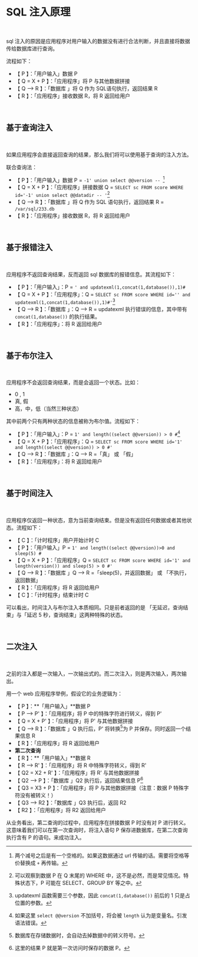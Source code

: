 # SQL 注入原理

</br>

sql 注入的原因是应用程序对用户输入的数据没有进行合法判断，并且直接将数据传给数据库进行查询。

流程如下：

- 【 P               】：「用户输入」数据 P
- 【 Q = X + P 】：「应用程序」将 P 与其他数据拼接
- 【 Q --> R     】：「数据库    」将 Q 作为 SQL语句执行，返回结果 R
- 【 R               】：「应用程序」接收数据 R，将 R 返回给用户

</br>

## 基于查询注入

</br>

如果应用程序会直接返回查询的结果，那么我们将可以使用基于查询的注入方法。

联合查询法：

- 【 P               】：「用户输入」数据 P = `-1' union select @@version -- `[^1]
- 【 Q = X + P 】：「应用程序」拼接数据 Q = `SELECT sc FROM score WHERE id='-1' union select @@datadir -- '`[^2]
- 【 Q --> R     】：「数据库    」将 Q 作为 SQL 语句执行，返回结果 R = `/var/sql/233.db`
- 【 R               】：「应用程序」接收数据 R，将 R 返回给用户

[^1]:两个减号之后是有一个空格的。如果这数据通过 url 传输的话。需要将空格等价替换成 `+` 再传输。
[^2]:可以观察到数据 P 在 Q 末尾的 WHERE 中，这不是必然，而是常见情况。特殊状态下，P 可能在 SELECT、GROUP BY 等之中。

</br>

## 基于报错注入

</br>

应用程序不返回查询结果，反而返回 sql 数据库的报错信息。其流程如下：

- 【 P               】：「用户输入」：P = `' and updatexml(1,concat(1,database()),1)#`
- 【 Q = X + P 】：「应用程序」：Q = `SELECT sc FROM score WHERE id='' and updatexml(1,concat(1,database()),1)#'`[^3]
- 【 Q --> R     】：「数据库    」：Q --> R = updatexml 执行错误的信息，其中带有 `concat(1,database())` 的执行结果。
- 【 R               】：「应用程序」：将 R 返回给用户

[^3]:updatexml 函数需要三个参数，因此 `concat(1,database())`  前后的 1 只是占位置的参数。

</br>

## 基于布尔注入

</br>

应用程序不会返回查询结果，而是会返回一个状态。比如：

- 0 , 1
- 真, 假
- 高，中，低（当然三种状态）

其中前两个只有两种状态的信息被称为布尔值。流程如下：

- 【 P               】：「用户输入」：P = `1' and length((select @@version)) > 0 #`[^4]
- 【 Q = X + P 】：「应用程序」：Q = `SELECT sc FROM score WHERE id='1' and length((select @@version)) > 0 #'`
- 【 Q --> R     】：「数据库    」：Q --> R =「真」 或 「假」
- 【 R               】：「应用程序」：将 R 返回给用户

[^4]:如果这里 `select @@version` 不加括号，将会被 `length` 认为是变量名。引发语法错误。


</br>


## 基于时间注入

</br>

应用程序仅返回一种状态，意为当前查询结束。但是没有返回任何数据或者其他状态。流程如下：

- 【 C               】：「计时程序」用户开始计时 C
- 【 P               】：「用户输入」P = `1' and length((select @@version))>0 and sleep(5) #`
- 【 Q = X + P 】：「应用程序」Q = `SELECT sc FROM score WHERE id='1' and length(version()) and sleep(5) > 0 #'`
- 【 Q --> R     】：「数据库    」Q  --> R =「sleep(5)，并返回数据」 或 「不执行，返回数据」
- 【 R               】：「应用程序」将 R 返回给用户
- 【 C               】：「计时程序」结束计时 C

可以看出，时间注入与布尔注入本质相同。只是前者返回的是 「无延迟，查询结束」与「延迟 5 秒，查询结束」这两种特殊的状态。

</br>

## 二次注入

</br>

之前的注入都是一次输入，一次输出式的。而二次注入，则是两次输入，两次输出。

用一个 web 应用程序举例，假设它的业务逻辑为：

- 【 P                】：**「用户输入」**数据 P
- 【 P --> P'      】：「应用程序」将 P 中的特殊字符进行转义，得到 P'
- 【 Q = X + P' 】：「应用程序」将 P' 与其他数据拼接
- 【 Q --> R      】：「数据库    」Q 执行后，P' 将转换[^5]为 P 并保存。同时返回一个结果信息 R
- 【 R                】：「应用程序」将 R 返回给用户
- **第二次查询**
- 【 R                     】：**「用户输入」**数据 R
- 【 R --> R'           】：「应用程序」将 R 中特殊字符转义，得到 R'
- 【 Q2 = X2 + R'  】：「应用程序」将 R' 与其他数据拼接
- 【 Q2 --> P         】：「数据库    」Q2 执行后，返回结果信息 P[^6]
- 【 Q3 = X3 + P   】：「应用程序」将 P 与其他数据拼接（注意：数据 P 特殊字符没有被转义！）
- 【 Q3 --> R2       】：「数据库    」Q3 执行后，返回 R2
- 【 R2                   】：「应用程序」将 R2 返回给用户

从业务看出，第二查询的过程中，应用程序在拼接数据 P 时没有对 P 进行转义。这意味着我们可以在第一次查询时，将注入语句 P 保存进数据库，在第二次查询执行含有 P 的语句。来成功注入。

[^5]:数据库在存储数据时，会自动去掉数据中的转义符号。
[^6]:这里的结果 P 就是第一次访问时保存的数据 P。
